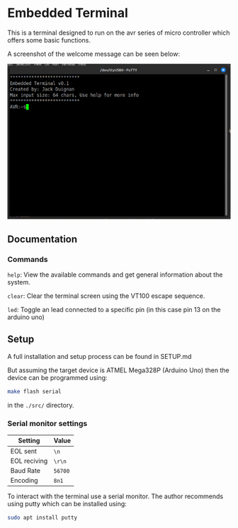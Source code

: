 # Embedded Terminal

This is a terminal designed to run on the avr series of micro controller which offers some basic functions.

A screenshot of the welcome message can be seen below:

![The embedded terminal welcome](./screenshots/Embedded-Terminal-Welcome.png)

## Documentation

### Commands

`help`: View the available commands and get general information about the system.

`clear`: Clear the terminal screen using the VT100 escape sequence.

`led`: Toggle an lead connected to a specific pin (in this case pin 13 on the arduino uno)

## Setup

A full installation and setup process can be found in SETUP.md

But assuming the target device is ATMEL Mega328P (Arduino Uno) then the device can be programmed using:

```bash
make flash serial
```

in the `./src/` directory.

### Serial monitor settings

| Setting | Value |
| ------ | --------- |
| EOL sent | `\n` |
| EOL reciving | `\r\n` |
| Baud Rate | `56700` |
| Encoding | `8n1` |

To interact with the terminal use a serial monitor. The author recommends using putty which can be installed using:

```bash
sudo apt install putty
```
